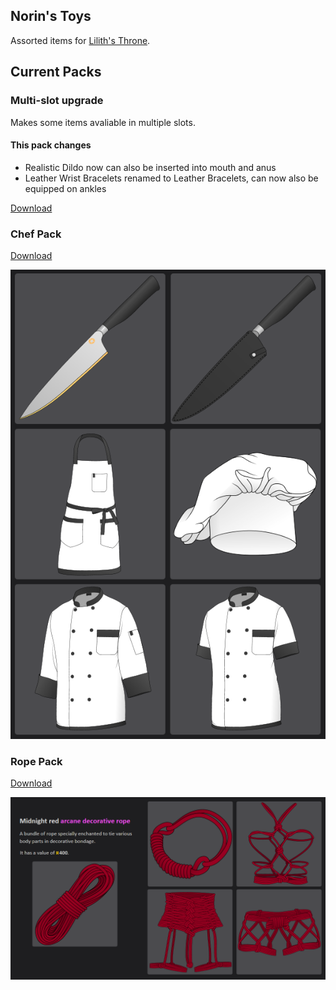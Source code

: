 ## Norin's Toys
Assorted items for [Lilith's Throne](https://github.com/Innoxia/liliths-throne-public).

## Current Packs

### Multi-slot upgrade
Makes some items avaliable in multiple slots.

#### This pack changes
- Realistic Dildo now can also be inserted into mouth and anus
- Leather Wrist Bracelets renamed to Leather Bracelets, can now also be equipped on ankles

[Download](https://github.com/ItsNorin/NorinsToys/releases/download/M0.1/multi-slot.upgrade.zip)

### Chef Pack
[Download](https://github.com/ItsNorin/NorinsToys/releases/download/C0.1/chef.pack.zip)

![alt-text](https://raw.githubusercontent.com/ItsNorin/NorinsToys/master/chef%20pack/chef_pack.png)

### Rope Pack
[Download](https://github.com/ItsNorin/NorinsToys/releases/download/R0.1/rope.zip)

![alt text](https://raw.githubusercontent.com/ItsNorin/NorinsToys/master/rope/screenie1.png)
